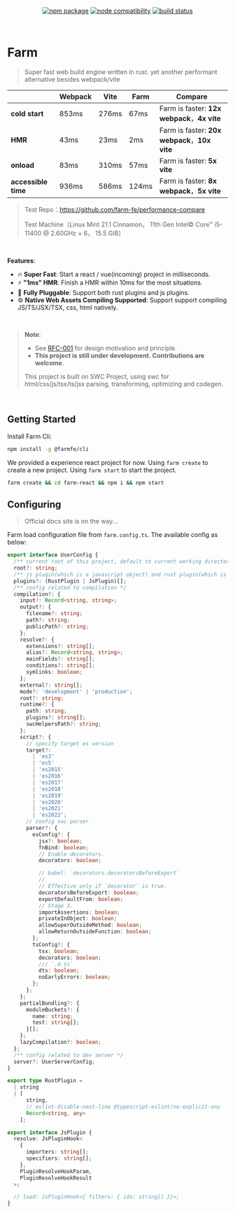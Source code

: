 <p align="center">
  <a href="https://npmjs.com/package/@farmfe/core"><img src="https://img.shields.io/npm/v/@farmfe/core.svg" alt="npm package"></a>
  <a href="https://nodejs.org/en/about/releases/"><img src="https://img.shields.io/node/v/@farmfe/core.svg" alt="node compatibility"></a>
  <a href="https://github.com/farm-fe/farm/actions/workflows/rust-test.yaml"><img src="https://github.com/farm-fe/farm/actions/workflows/rust-test.yaml/badge.svg" alt="build status"></a>
</p>
<br/>

# Farm

> Super fast web build engine written in rust. yet another performant alternative besides webpack/vite

|| Webpack | Vite | Farm | Compare |
|---| --- | --- | --- | --- |
|**cold start**| 853ms | 276ms | 67ms | Farm is faster: **12x webpack**，**4x vite** |
|**HMR**| 43ms | 23ms | 2ms |  Farm is faster: **20x webpack**，**10x vite** |
|**onload**| 83ms | 310ms | 57ms |  Farm is faster: **5x vite**  |
|**accessible time**| 936ms | 586ms | 124ms | Farm is faster: **8x webpack**，**5x vite**   |


> Test Repo：https://github.com/farm-fe/performance-compare
> 
> Test Machine（Linux Mint 21.1 Cinnamon， 11th Gen Intel© Core™ i5-11400 @ 2.60GHz × 6， 15.5 GiB）

<br />


**Features**:

- 🔥 **Super Fast**: Start a react / vue(incoming) project in milliseconds.
- ⚡ **"1ms" HMR**: Finish a HMR within 10ms for the most situations.
- 🧰 **Fully Pluggable**: Support both rust plugins and js plugins.
- ⚙️ **Native Web Assets Compiling Supported**: Support support compiling JS/TS/JSX/TSX, css, html natively.

<br/>

> **Note**:
>
> - See [RFC-001](https://github.com/farm-fe/rfcs/blob/main/rfcs/001-core-architecture/rfc.md#motivation) for design motivation and principle.
> - **This project is still under development. Contributions are welcome**.
>
> This project is built on SWC Project, using swc for html/css/js/tsx/ts/jsx parsing, transforming, optimizing and codegen.

<br/>

## Getting Started

Install Farm Cli:

```sh
npm install -g @farmfe/cli
```

We provided a experience react project for now. Using `farm create` to create a new project. Using `farm start` to start the project.

```sh
farm create && cd farm-react && npm i && npm start
```

## Configuring

> Official docs site is on the way...

Farm load configuration file from `farm.config.ts`. The available config as below:

```ts
export interface UserConfig {
  /** current root of this project, default to current working directory */
  root?: string;
  /** js plugin(which is a javascript object) and rust plugin(which is string refer to a .farm file or a package) */
  plugins?: (RustPlugin | JsPlugin)[];
  /** config related to compilation */
  compilation?: {
    input?: Record<string, string>;
    output?: {
      filename?: string;
      path?: string;
      publicPath?: string;
    };
    resolve?: {
      extensions?: string[];
      alias?: Record<string, string>;
      mainFields?: string[];
      conditions?: string[];
      symlinks: boolean;
    };
    external?: string[];
    mode?: 'development' | 'production';
    root?: string;
    runtime?: {
      path: string;
      plugins?: string[];
      swcHelpersPath?: string;
    };
    script?: {
      // specify target es version
      target?:
        | 'es3'
        | 'es5'
        | 'es2015'
        | 'es2016'
        | 'es2017'
        | 'es2018'
        | 'es2019'
        | 'es2020'
        | 'es2021'
        | 'es2022';
      // config swc parser
      parser?: {
        esConfig?: {
          jsx?: boolean;
          fnBind: boolean;
          // Enable decorators.
          decorators: boolean;

          // babel: `decorators.decoratorsBeforeExport`
          //
          // Effective only if `decorator` is true.
          decoratorsBeforeExport: boolean;
          exportDefaultFrom: boolean;
          // Stage 3.
          importAssertions: boolean;
          privateInObject: boolean;
          allowSuperOutsideMethod: boolean;
          allowReturnOutsideFunction: boolean;
        };
        tsConfig?: {
          tsx: boolean;
          decorators: boolean;
          /// `.d.ts`
          dts: boolean;
          noEarlyErrors: boolean;
        };
      };
    };
    partialBundling?: {
      moduleBuckets?: {
        name: string;
        test: string[];
      }[];
    };
    lazyCompilation?: boolean;
  };
  /** config related to dev server */
  server?: UserServerConfig;
}

export type RustPlugin =
  | string
  | [
      string,
      // eslint-disable-next-line @typescript-eslint/no-explicit-any
      Record<string, any>
    ];

export interface JsPlugin {
  resolve: JsPluginHook<
    {
      importers: string[];
      specifiers: string[];
    },
    PluginResolveHookParam,
    PluginResolveHookResult
  >;

  // load: JsPluginHook<{ filters: { ids: string[] }}>;
}
```
